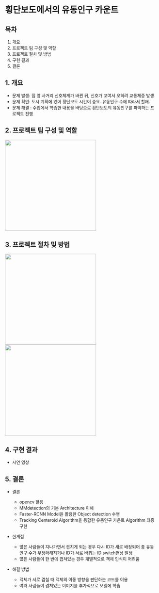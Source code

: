 # 횡단보도에서의 유동인구 카운트

  ## 목차
   
   1. 개요
   2. 프로젝트 팀 구성 및 역할
   3. 프로젝트 절차 및 방법
   4. 구현 결과
   5. 결론

## 1. 개요

* 문제 발생: 집 앞 사거리 신호체계가 바뀐 뒤, 신호가 꼬여서 오히려 교통체증 발생  
* 문제 확인: 도시 계획에 있어 횡단보도 시간이 중요. 유동인구 수에 따라서 할애.  
* 문제 해결 : 수업에서 학습한 내용을 바탕으로 횡단보도의 유동인구를 파악하는 프로젝트 진행
  
    
## 2. 프로젝트 팀 구성 및 역할

<img src = "https://github.com/subin111/Realtime_people_counting_crosswalk/assets/143717650/b45ddc38-fc2d-4c89-bf66-7101d22a4af8" width = "300" height = "300"/>



  
## 3. 프로젝트 절차 및 방법

<img src = "https://github.com/subin111/Realtime_people_counting_crosswalk/assets/143717650/c3a296b2-ed57-4c7d-8083-c3868b8f956e" width = "300" height = "300"/>

  <img src = "https://github.com/subin111/Realtime_people_counting_crosswalk/assets/143717650/681ac8a0-ce68-4c43-96b0-f1f9639f1985" width = "300" height = "300"/>



## 4. 구현 결과

* 시연 영상




  
## 5. 결론

   * 결론
     - opencv 활용
     - MMdetection의 기본 Architecture 이해
     - Faster-RCNN Model을 활용한 Object detection 수행
     - Tracking  Centeroid Algorithm을 통합한 유동인구 카운트 Algorithm 최종 구현
        
   * 한계점
     - 많은 사람들이 지나가면서 겹치게 되는 경우 다시 ID가 새로 배정되어 총 유동인구 수가 부정확해지거나 ID가 서로 바뀌는 ID switch현상 발생
     - 많은 사람들이 한 번에 겹쳐있는 경우 개별적으로 객체 인식이 어려움

   * 해결 방법
     - 객체가 서로 겹칠 때 객체의 이동 방향을 판단하는 코드를 이용
     - 여러 사람들이 겹쳐있는 이미지를 추가적으로 모델에 학습

     
